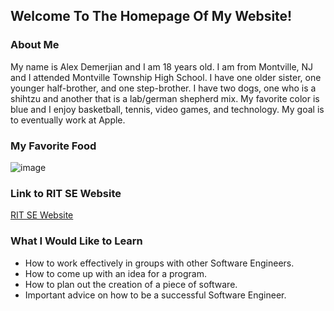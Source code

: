 ## Welcome To The Homepage Of My Website!

### About Me

My name is Alex Demerjian and I am 18 years old. I am from Montville, NJ and I attended Montville Township High School. I have one older sister, one younger half-brother, and one step-brother. I have two dogs, one who is a shihtzu and another that is a lab/german shepherd mix. My favorite color is blue and I enjoy basketball, tennis, video games, and technology. My goal is to eventually work at Apple.

### My Favorite Food
![image](https://user-images.githubusercontent.com/69914709/94760388-5dcf0180-0370-11eb-877c-cd39e6cf2253.png)

### Link to RIT SE Website
[RIT SE Website](http://www.se.rit.edu/~swen-101/00/index.html)


### What I Would Like to Learn
- How to work effectively in groups with other Software Engineers.
- How to come up with an idea for a program.
- How to plan out the creation of a piece of software.
- Important advice on how to be a successful Software Engineer.
